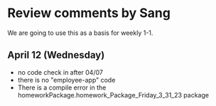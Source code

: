 # Review comments by Sang

We are going to use this as a basis for
weekly 1-1.

## April 12 (Wednesday)
- no code check in after 04/07
- there is no "employee-app" code
- There is a compile error in the
  homeworkPackage.homework_Package_Friday_3_31_23 package

